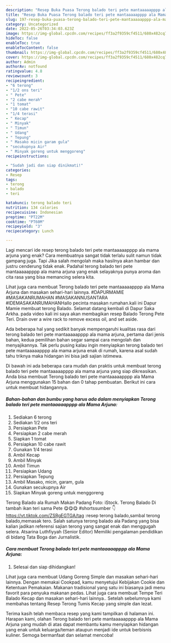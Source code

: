 ```yaml
---
description: "Resep Buka Puasa Terong balado teri pete mantaaaaapppp ala Mama Arjuna Menu Buka Puas"
title: "Resep Buka Puasa Terong balado teri pete mantaaaaapppp ala Mama Arjuna Menu Buka Puas"
slug: 197-resep-buka-puasa-terong-balado-teri-pete-mantaaaaapppp-ala-mama-arjuna-menu-buka-puas
category: Uncategorized
date: 2022-05-26T03:34:03.623Z
image: https://img-global.cpcdn.com/recipes/ff3a2f9359cf4511/680x482cq70/terong-balado-teri-pete-mantaaaaapppp-ala-mama-arjuna-foto-resep-utama.jpg
hideToc: false
enableToc: true
enableTocContent: false
thumbnail: https://img-global.cpcdn.com/recipes/ff3a2f9359cf4511/680x482cq70/terong-balado-teri-pete-mantaaaaapppp-ala-mama-arjuna-foto-resep-utama.jpg
cover: https://img-global.cpcdn.com/recipes/ff3a2f9359cf4511/680x482cq70/terong-balado-teri-pete-mantaaaaapppp-ala-mama-arjuna-foto-resep-utama.jpg
author: Admin
authorAv: notfound
ratingvalue: 4.8
reviewcount: 3
recipeingredient:
- "6 terong"
- "1/2 ons teri"
- " Pete"
- "2 cabe merah"
- "1 tomat"
- "10 cabe rawit"
- "1/4 terasi"
- " Kecap"
- " Minyak"
- " Timun"
- " Udang"
- " Tepung"
- " Masako micin garam gula"
- "secukupnya Air"
- " Minyak goreng untuk menggoreng"
recipeinstructions:

- "Sudah jadi dan siap dinikmati!"
categories:
- Resep
tags:
- terong
- balado
- teri

katakunci: terong balado teri 
nutrition: 134 calories
recipecuisine: Indonesian
preptime: "PT22M"
cooktime: "PT60M"
recipeyield: "3"
recipecategory: Lunch

---
```



Lagi mencari ide resep terong balado teri pete mantaaaaapppp ala mama arjuna yang enak? Cara membuatnya sangat tidak terlalu sulit namun tidak gampang juga. Tapi Jika salah mengolah maka hasilnya akan hambar dan justru cenderung tidak enak. Padahal terong balado teri pete mantaaaaapppp ala mama arjuna yang enak selayaknya punya aroma dan cita rasa yang bisa memancing selera kita.


Lihat juga cara membuat Terong balado teri pete mantaaaaapppp ala Mama Arjuna dan masakan sehari-hari lainnya. #DAPURMAMIE #MASAKANRUMAHAN #MASAKANNUSANTARA #IDEMASAKANRUMAHANHallo pecinta masakan rumahan.kali ini Dapur Mamie membuat terong Balado. Selamat datang kembali di Dapur Saka Arkha. pada video kali ini saya akan membagikan resep Balado Terong Pete Teri. Drain over a wire rack to remove excess oil, and set aside.

Ada beberapa hal yang sedikit banyak mempengaruhi kualitas rasa dari terong balado teri pete mantaaaaapppp ala mama arjuna, pertama dari jenis bahan, kedua pemilihan bahan segar sampai cara mengolah dan menyajikannya. Tak perlu pusing kalau ingin menyiapkan terong balado teri pete mantaaaaapppp ala mama arjuna enak di rumah, karena asal sudah tahu triknya maka hidangan ini bisa jadi sajian istimewa.


Di bawah ini ada beberapa cara mudah dan praktis untuk membuat terong balado teri pete mantaaaaapppp ala mama arjuna yang siap dikreasikan. Anda bisa membuat Terong balado teri pete mantaaaaapppp ala Mama Arjuna menggunakan 15 bahan dan 0 tahap pembuatan. Berikut ini cara untuk membuat hidangannya.

<!--inarticleads1-->

##### Bahan-bahan dan bumbu yang harus ada dalam menyiapkan Terong balado teri pete mantaaaaapppp ala Mama Arjuna:

1. Sediakan 6 terong
1. Sediakan 1/2 ons teri
1. Persiapkan  Pete
1. Persiapkan 2 cabe merah
1. Siapkan 1 tomat
1. Persiapkan 10 cabe rawit
1. Gunakan 1/4 terasi
1. Ambil  Kecap
1. Ambil  Minyak
1. Ambil  Timun
1. Persiapkan  Udang
1. Persiapkan  Tepung
1. Ambil  Masako, micin, garam, gula
1. Gunakan secukupnya Air
1. Siapkan  Minyak goreng untuk menggoreng


Terong Balado ala Rumah Makan Padang Foto: iStock. Terong Balado Di tambah ikan teri sama Pete 😋😋😋 #shortssumber 👇https://vt.tiktok.com/ZSRgEGTGA/tag :resep terong balado,sambal terong balado,memasak tero. Salah satunya terong balado ala Padang yang bisa kalian jadikan referensi sajian terong yang sangat enak dan menggugah selera. Atsarina Luthfiyyah (Senior Editor) Memiliki pengalaman pendidikan di bidang Tata Boga dan Jurnalistik. 

<!--inarticleads2-->

##### Cara membuat Terong balado teri pete mantaaaaapppp ala Mama Arjuna:


1. Selesai dan siap dihidangkan!

Lihat juga cara membuat Udang Goreng Simple dan masakan sehari-hari lainnya. Dengan memakai Cookpad, kamu menyetujui Kebijakan Cookie dan Ketentuan Pemakaian. Makanan tradisional yang satu ini biasanya jadi menu favorit para penyuka makanan pedas. Lihat juga cara membuat Tempe Teri Balado Kecap dan masakan sehari-hari lainnya.. Setelah sebelumnya kami membahas tentang Resep Terong Tumis Kecap yang simple dan lezat. 

Terima kasih telah membaca resep yang kami tampilkan di halaman ini. Harapan kami, olahan Terong balado teri pete mantaaaaapppp ala Mama Arjuna yang mudah di atas dapat membantu kamu menyiapkan hidangan yang enak untuk keluarga/teman ataupun menjadi ide untuk berbisnis kuliner. Semoga bermanfaat dan selamat mencoba!
